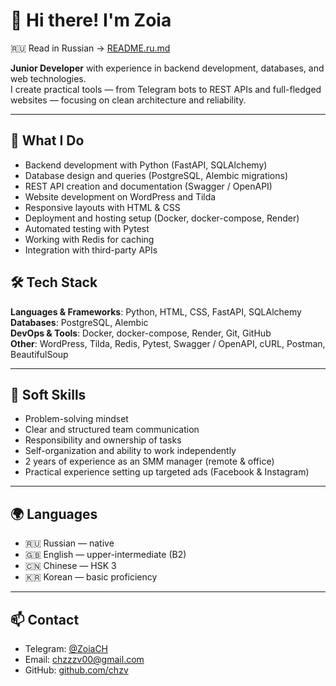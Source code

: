 # 👋 Hi there! I'm Zoia

🇷🇺 Read in Russian → [README.ru.md](./README.ru.md)

**Junior Developer** with experience in backend development, databases, and web technologies.  
I create practical tools — from Telegram bots to REST APIs and full-fledged websites — focusing on clean architecture and reliability.

---

## 🧠 What I Do
- Backend development with Python (FastAPI, SQLAlchemy)
- Database design and queries (PostgreSQL, Alembic migrations)
- REST API creation and documentation (Swagger / OpenAPI)
- Website development on WordPress and Tilda
- Responsive layouts with HTML & CSS
- Deployment and hosting setup (Docker, docker-compose, Render)
- Automated testing with Pytest
- Working with Redis for caching
- Integration with third-party APIs

## 🛠 Tech Stack
**Languages & Frameworks**: Python, HTML, CSS, FastAPI, SQLAlchemy  
**Databases**: PostgreSQL, Alembic  
**DevOps & Tools**: Docker, docker-compose, Render, Git, GitHub  
**Other**: WordPress, Tilda, Redis, Pytest, Swagger / OpenAPI, cURL, Postman, BeautifulSoup

---

## 🧠 Soft Skills

- Problem-solving mindset  
- Clear and structured team communication  
- Responsibility and ownership of tasks  
- Self-organization and ability to work independently  
- 2 years of experience as an SMM manager (remote & office)  
- Practical experience setting up targeted ads (Facebook & Instagram)

---

## 🌍 Languages

- 🇷🇺 Russian — native  
- 🇬🇧 English — upper-intermediate (B2)  
- 🇨🇳 Chinese — HSK 3  
- 🇰🇷 Korean — basic proficiency

---

## 📫 Contact

- Telegram: [@ZoiaCH](https://t.me/ZoiaCH)  
- Email: chzzzv00@gmail.com
- GitHub: [github.com/chzv](https://github.com/chzv)
